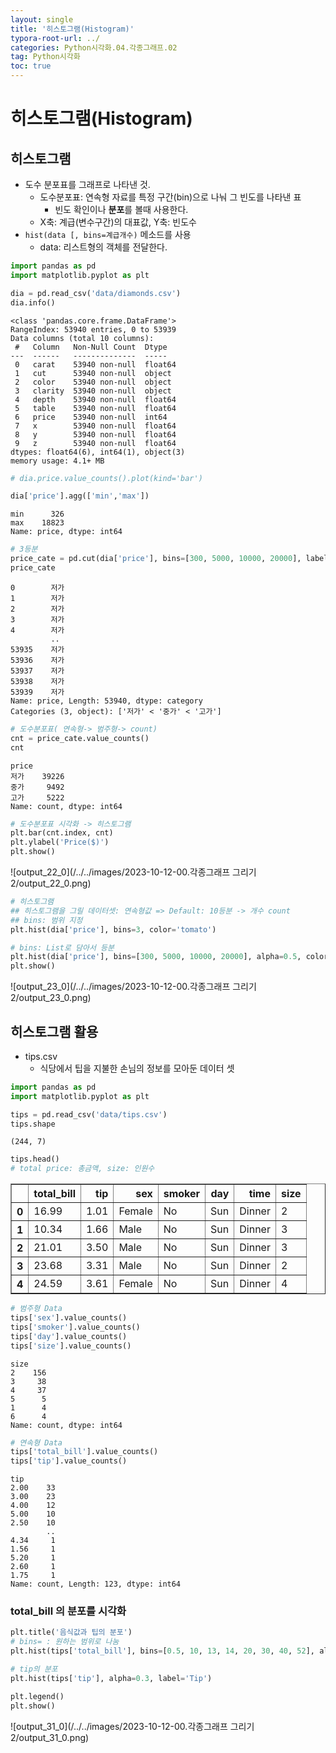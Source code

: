 ```yaml
---
layout: single
title: '히스토그램(Histogram)'
typora-root-url: ../
categories: Python시각화.04.각종그래프.02
tag: Python시각화
toc: true
---
```


# 히스토그램(Histogram)

## 히스토그램

- 도수 분포표를 그래프로 나타낸 것.
    - 도수분포표: 연속형 자료를 특정 구간(bin)으로 나눠 그 빈도를 나타낸 표
        - 빈도 확인이나 **분포**를 볼때 사용한다.
    - X축: 계급(변수구간)의 대표값, Y축: 빈도수
- `hist(data [, bins=계급개수)` 메소드를 사용
    - data: 리스트형의 객체를 전달한다.


```python
import pandas as pd
import matplotlib.pyplot as plt
```


```python
dia = pd.read_csv('data/diamonds.csv')
dia.info()
```

    <class 'pandas.core.frame.DataFrame'>
    RangeIndex: 53940 entries, 0 to 53939
    Data columns (total 10 columns):
     #   Column   Non-Null Count  Dtype  
    ---  ------   --------------  -----  
     0   carat    53940 non-null  float64
     1   cut      53940 non-null  object 
     2   color    53940 non-null  object 
     3   clarity  53940 non-null  object 
     4   depth    53940 non-null  float64
     5   table    53940 non-null  float64
     6   price    53940 non-null  int64  
     7   x        53940 non-null  float64
     8   y        53940 non-null  float64
     9   z        53940 non-null  float64
    dtypes: float64(6), int64(1), object(3)
    memory usage: 4.1+ MB



```python
# dia.price.value_counts().plot(kind='bar')
```


```python
dia['price'].agg(['min','max'])
```




    min      326
    max    18823
    Name: price, dtype: int64




```python
# 3등분 
price_cate = pd.cut(dia['price'], bins=[300, 5000, 10000, 20000], labels=['저가','중가','고가'])
price_cate
```




    0        저가
    1        저가
    2        저가
    3        저가
    4        저가
             ..
    53935    저가
    53936    저가
    53937    저가
    53938    저가
    53939    저가
    Name: price, Length: 53940, dtype: category
    Categories (3, object): ['저가' < '중가' < '고가']




```python
# 도수분포표( 연속형-> 범주형-> count)
cnt = price_cate.value_counts()
cnt
```




    price
    저가    39226
    중가     9492
    고가     5222
    Name: count, dtype: int64




```python
# 도수분포표 시각화 -> 히스토그램
plt.bar(cnt.index, cnt)
plt.ylabel('Price($)')
plt.show()
```


![output_22_0](/../../images/2023-10-12-00.각종그래프 그리기2/output_22_0.png)
    



```python
# 히스토그램 
## 히스토그램을 그릴 데이터셋: 연속형값 => Default: 10등분 -> 개수 count
## bins: 범위 지정
plt.hist(dia['price'], bins=3, color='tomato')

# bins: List로 담아서 등분
plt.hist(dia['price'], bins=[300, 5000, 10000, 20000], alpha=0.5, color='k')
plt.show()

```


![output_23_0](/../../images/2023-10-12-00.각종그래프 그리기2/output_23_0.png)
    

## 히스토그램 활용

- tips.csv
    - 식당에서 팁을 지불한 손님의 정보를 모아둔 데이터 셋    


```python
import pandas as pd
import matplotlib.pyplot as plt
```


```python
tips = pd.read_csv('data/tips.csv')
tips.shape
```




    (244, 7)




```python
tips.head()
# total price: 총금액, size: 인원수
```




<div>
<style scoped>
    .dataframe tbody tr th:only-of-type {
        vertical-align: middle;
    }

    .dataframe tbody tr th {
        vertical-align: top;
    }
    
    .dataframe thead th {
        text-align: right;
    }
</style>
<table border="1" class="dataframe">
  <thead>
    <tr style="text-align: right;">
      <th></th>
      <th>total_bill</th>
      <th>tip</th>
      <th>sex</th>
      <th>smoker</th>
      <th>day</th>
      <th>time</th>
      <th>size</th>
    </tr>
  </thead>
  <tbody>
    <tr>
      <th>0</th>
      <td>16.99</td>
      <td>1.01</td>
      <td>Female</td>
      <td>No</td>
      <td>Sun</td>
      <td>Dinner</td>
      <td>2</td>
    </tr>
    <tr>
      <th>1</th>
      <td>10.34</td>
      <td>1.66</td>
      <td>Male</td>
      <td>No</td>
      <td>Sun</td>
      <td>Dinner</td>
      <td>3</td>
    </tr>
    <tr>
      <th>2</th>
      <td>21.01</td>
      <td>3.50</td>
      <td>Male</td>
      <td>No</td>
      <td>Sun</td>
      <td>Dinner</td>
      <td>3</td>
    </tr>
    <tr>
      <th>3</th>
      <td>23.68</td>
      <td>3.31</td>
      <td>Male</td>
      <td>No</td>
      <td>Sun</td>
      <td>Dinner</td>
      <td>2</td>
    </tr>
    <tr>
      <th>4</th>
      <td>24.59</td>
      <td>3.61</td>
      <td>Female</td>
      <td>No</td>
      <td>Sun</td>
      <td>Dinner</td>
      <td>4</td>
    </tr>
  </tbody>
</table>
</div>




```python
# 범주형 Data
tips['sex'].value_counts()
tips['smoker'].value_counts()
tips['day'].value_counts()
tips['size'].value_counts()
```




    size
    2    156
    3     38
    4     37
    5      5
    1      4
    6      4
    Name: count, dtype: int64




```python
# 연속형 Data
tips['total_bill'].value_counts()
tips['tip'].value_counts()
```




    tip
    2.00    33
    3.00    23
    4.00    12
    5.00    10
    2.50    10
            ..
    4.34     1
    1.56     1
    5.20     1
    2.60     1
    1.75     1
    Name: count, Length: 123, dtype: int64



### total_bill 의 분포를 시각화


```python
plt.title('음식값과 팁의 분포')
# bins= : 원하는 범위로 나눔
plt.hist(tips['total_bill'], bins=[0.5, 10, 13, 14, 20, 30, 40, 52], alpha=0.3, label='Bill')

# tip의 분포
plt.hist(tips['tip'], alpha=0.3, label='Tip')

plt.legend()
plt.show()
```


![output_31_0](/../../images/2023-10-12-00.각종그래프 그리기2/output_31_0.png)

